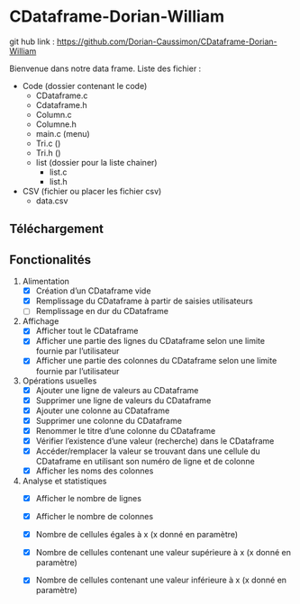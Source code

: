# CDataframe-Dorian-William
git hub link : https://github.com/Dorian-Caussimon/CDataframe-Dorian-William

Bienvenue dans notre data frame.
Liste des fichier :
- Code (dossier contenant le code)
  - CDataframe.c
  - Cdataframe.h
  - Column.c
  - Columne.h
  - main.c (menu)
  - Tri.c ()
  - Tri.h ()
  - list (dossier pour la liste chainer)
    - list.c
    - list.h
- CSV (fichier ou placer les fichier csv)
  - data.csv
## Téléchargement


## Fonctionalités
1. Alimentation
   -[x] Création d’un CDataframe vide
   -[x] Remplissage du CDataframe à partir de saisies utilisateurs
   -[ ] Remplissage en dur du CDataframe
2. Affichage
   -[x] Afficher tout le CDataframe
   -[x] Afficher une partie des lignes du CDataframe selon une limite fournie par l’utilisateur
   -[x] Afficher une partie des colonnes du CDataframe selon une limite fournie par l’utilisateur
3. Opérations usuelles
   -[x] Ajouter une ligne de valeurs au CDataframe
   -[x] Supprimer une ligne de valeurs du CDataframe
   -[x] Ajouter une colonne au CDataframe
   -[x] Supprimer une colonne du CDataframe
   -[x] Renommer le titre d’une colonne du CDataframe
   -[x] Vérifier l’existence d’une valeur (recherche) dans le CDataframe
   -[x] Accéder/remplacer la valeur se trouvant dans une cellule du CDataframe en utilisant son
   numéro de ligne et de colonne
   -[x] Afficher les noms des colonnes 
4. Analyse et statistiques
   -[x] Afficher le nombre de lignes
   -[x] Afficher le nombre de colonnes
   -[x] Nombre de cellules égales à x (x donné en paramètre)
   -[x] Nombre de cellules contenant une valeur supérieure à x (x donné en paramètre)
   -[x] Nombre de cellules contenant une valeur inférieure à x (x donné en paramètre)


